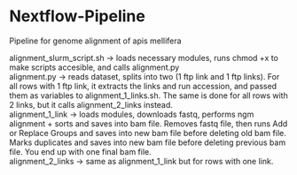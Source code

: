 # Nextflow-Pipeline 
Pipeline for genome alignment of apis mellifera <br />

alignment_slurm_script.sh -> loads necessary modules, runs chmod +x to make scripts accesible, and calls alignment.py <br />
alignment.py -> reads dataset, splits into two (1 ftp link and 1 ftp links). For all rows with 1 ftp link, it extracts the links and run accession, and passed them as variables to alignment_1_links.sh. The same is done for all rows with 2 links, but it calls alignment_2_links instead. <br />
alignment_1_link -> loads modules, downloads fastq, performs ngm alignment + sorts and saves into bam file. Removes fastq file, then runs Add or Replace Groups and saves into new bam file before deleting old bam file. Marks duplicates and saves into new bam file before deleting previous bam file. You end up with one final bam file. <br />
alignment_2_links -> same as alignment_1_link but for rows with one link.
